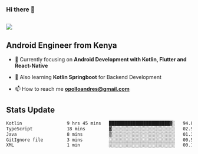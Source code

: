 ### Hi there 👋
<h2 align="left"><img src="https://readme-typing-svg.herokuapp.com?color='blue'&lines=I'm+Andrew+Opollo😊;Welcome+to+my+Github😜"> </h2>

## Android Engineer from Kenya


- 🌱 Currently focusing on **Android Development with Kotlin, Flutter and React-Native**

- 🔭 Also learning **Kotlin Springboot** for Backend Development

- 📫 How to reach me **opolloandres@gmail.com**


## Stats Update
<!--START_SECTION:waka-->

```txt
Kotlin                 9 hrs 45 mins   ███████████████████████▓░   94.87 %
TypeScript             18 mins         ▓░░░░░░░░░░░░░░░░░░░░░░░░   02.94 %
Java                   8 mins          ▒░░░░░░░░░░░░░░░░░░░░░░░░   01.32 %
GitIgnore file         3 mins          ░░░░░░░░░░░░░░░░░░░░░░░░░   00.58 %
XML                    1 min           ░░░░░░░░░░░░░░░░░░░░░░░░░   00.18 %
```

<!--END_SECTION:waka-->


